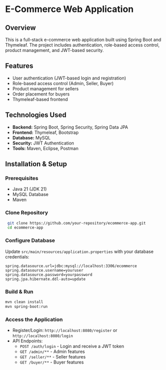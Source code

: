 # E-Commerce Web Application

## Overview
This is a full-stack e-commerce web application built using Spring Boot and Thymeleaf. The project includes authentication, role-based access control, product management, and JWT-based security.

## Features
- User authentication (JWT-based login and registration)
- Role-based access control (Admin, Seller, Buyer)
- Product management for sellers
- Order placement for buyers
- Thymeleaf-based frontend

## Technologies Used
- **Backend:** Spring Boot, Spring Security, Spring Data JPA
- **Frontend:** Thymeleaf, Bootstrap
- **Database:** MySQL
- **Security:** JWT Authentication
- **Tools:** Maven, Eclipse, Postman

## Installation & Setup
### Prerequisites
- Java 21 (JDK 21)
- MySQL Database
- Maven

### Clone Repository
```sh
 git clone https://github.com/your-repository/ecommerce-app.git
 cd ecommerce-app
```

### Configure Database
Update `src/main/resources/application.properties` with your database credentials:
```properties
spring.datasource.url=jdbc:mysql://localhost:3306/ecommerce
spring.datasource.username=youruser
spring.datasource.password=yourpassword
spring.jpa.hibernate.ddl-auto=update
```

### Build & Run
```sh
mvn clean install
mvn spring-boot:run
```

### Access the Application
- Register/Login: `http://localhost:8080/register` or `http://localhost:8080/login`
- API Endpoints:
  - `POST /auth/login` - Login and receive a JWT token
  - `GET /admin/**` - Admin features
  - `GET /seller/**` - Seller features
  - `GET /buyer/**` - Buyer features
